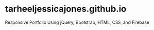 # tarheeljessicajones.github.io
Responsive Portfolio Using jQuery, Bootstrap, HTML, CSS, and Firebase
